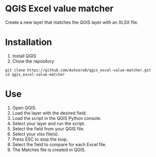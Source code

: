 # QGIS Excel value matcher 
Create a new layer that matches the QGIS layer with an XLSX file.

# Installation
1. Install QGIS
2. Clone the repository
```
git clone https://github.com/Ashzero0/qgis_excel-value-matcher.git
cd qgis_excel-value-matcher
```

# Use
1. Open QGIS.
2. Load the layer with the desired field.
3. Load the script in the QGIS Python console.
4. Select your layer and run the script.
5. Select the field from your QGIS file.
6. Select your xlsx file(s).
7. Press ESC to stop the loop.
8. Select the field to compare for each Excel file.
9. The Matches file is created in QGIS.
